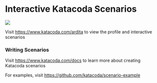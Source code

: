 # Interactive Katacoda Scenarios

[![](http://shields.katacoda.com/katacoda/ardita/count.svg)](https://www.katacoda.com/ardita "Get your profile on Katacoda.com")

Visit https://www.katacoda.com/ardita to view the profile and interactive scenarios

### Writing Scenarios
Visit https://www.katacoda.com/docs to learn more about creating Katacoda scenarios

For examples, visit https://github.com/katacoda/scenario-example
